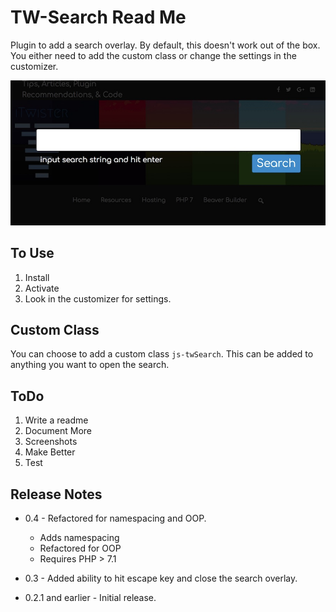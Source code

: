 # TW-Search Read Me

Plugin to add a search overlay. By default, this doesn't work out of the box. You either need to add the custom class or change the settings in the customizer.

![Search Overlay Screenshot](resources/img/search-overlay.jpg "Search Overlay Screenshot")

## To Use
1. Install
1. Activate
1. Look in the customizer for settings.

## Custom Class
You can choose to add a custom class `js-twSearch`. This can be added to anything you want to open the search.

## ToDo

1. Write a readme
1. Document More
1. Screenshots
1. Make Better
1. Test

## Release Notes
- 0.4 - Refactored for namespacing and OOP.
  - Adds namespacing
  - Refactored for OOP
  - Requires PHP > 7.1

- 0.3 - Added ability to hit escape key and close the search overlay.

- 0.2.1 and earlier - Initial release. 
